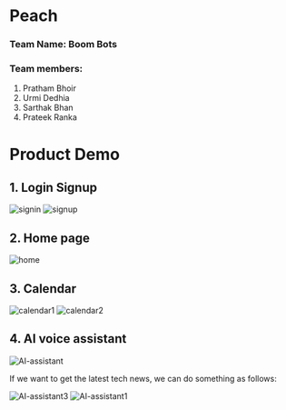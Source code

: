 # Peach

### Team Name: Boom Bots
### Team members:
1. Pratham Bhoir 
2. Urmi Dedhia
3. Sarthak Bhan
4. Prateek Ranka

# Product Demo
## 1. Login Signup
![signin](https://user-images.githubusercontent.com/80087152/151686147-0b8860a7-8aed-4307-82fb-88acc2174f5c.png)
![signup](https://user-images.githubusercontent.com/80087152/151686148-03f7443e-f9aa-45c5-acd5-cfe913991d4a.png)

## 2. Home page
![home](https://user-images.githubusercontent.com/80087152/151686146-469f74da-2820-4a1a-8be3-6002e481c8c4.png)

## 3. Calendar
![calendar1](https://user-images.githubusercontent.com/80087152/151686271-e352a770-0fed-4704-80cf-d5cf40aeb778.png)
![calendar2](https://user-images.githubusercontent.com/80087152/151686272-30840a2a-c88e-4ea4-be0b-c4ebbf9552f5.png)

## 4. AI voice assistant
![AI-assistant](https://user-images.githubusercontent.com/80087152/151686279-309faacb-0f09-4a9c-aada-7cddb663bd38.png)


If we want to get the latest tech news, we can do something as follows:

![AI-assistant3](https://user-images.githubusercontent.com/80087152/151686285-9bc57d19-27d2-48e9-93cb-8f3b6cf0cdc9.png)
![AI-assistant1](https://user-images.githubusercontent.com/80087152/151686283-d8fce2f7-9934-4752-aad5-2db7b35a8d08.png)

